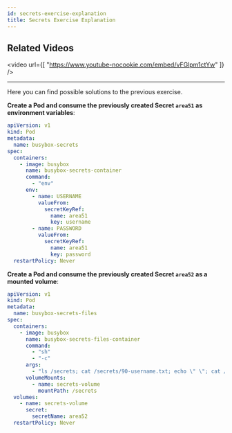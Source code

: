 ```yaml
---
id: secrets-exercise-explanation
title: Secrets Exercise Explanation
---
```


## Related Videos
<video
  url={[
    "https://www.youtube-nocookie.com/embed/vFGlpm1ctYw"
  ]}
/>

---

Here you can find possible solutions to the previous exercise.

**Create a Pod and consume the previously created Secret `area51` as environment variables**:

```yaml
apiVersion: v1
kind: Pod
metadata:
  name: busybox-secrets
spec:
  containers:
    - image: busybox
      name: busybox-secrets-container
      command:
        - "env"
      env:
        - name: USERNAME
          valueFrom:
            secretKeyRef:
              name: area51
              key: username
        - name: PASSWORD
          valueFrom:
            secretKeyRef:
              name: area51
              key: password
  restartPolicy: Never
```

**Create a Pod and consume the previously created Secret `area52` as a mounted volume**:

```yaml
apiVersion: v1
kind: Pod
metadata:
  name: busybox-secrets-files
spec:
  containers:
    - image: busybox
      name: busybox-secrets-files-container
      command:
        - "sh"
        - "-c"
      args:
        - "ls /secrets; cat /secrets/90-username.txt; echo \" \"; cat /secrets/AA-password.txt"
      volumeMounts:
        - name: secrets-volume
          mountPath: /secrets
  volumes:
    - name: secrets-volume
      secret:
        secretName: area52
  restartPolicy: Never
```
